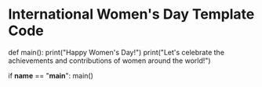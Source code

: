# International Women's Day Template Code

def main():
    print("Happy Women's Day!")
    print("Let's celebrate the achievements and contributions of women around the world!")

if __name__ == "__main__":
    main()
